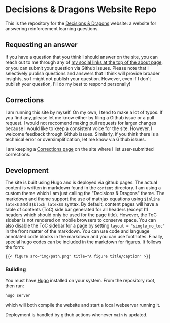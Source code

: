 # Decisions & Dragons Website Repo
This is the repository for the [Decisions & Dragons](https://www.decisionsanddragons.com/) website: a website for answering reinforcement learning questions.

## Requesting an answer
If you have a question that you think I should answer on the site, you can reach out to me through any of 
[my social links at the top of the about page](https://www.decisionsanddragons.com/about/), or you can submit your question via Github issues. 
Please note that I selectively publish questions and answers that I think will provide broader insights, so I might not publish your question. 
However, even if I don't publish your question, I'll do my best to respond personally!

## Corrections
I am running this site by myself. On my own, I tend to make a lot of typos. If you find any, please let me know either by filing a Github issue or a pull request.
I would not reccomend making pull requests for larger changes because I would like to keep a consistent voice for the site. However, I welcome feedback
through Github issues. Similarly, if you think there is a technical error or oversimplification, let me know via Github issues.

I am keeping a [Corrections page](https://www.decisionsanddragons.com/corrections/) on the site where I list user-submitted corrections.

## Development
The site is built using Hugo and is deployed via github pages. The actual content is written in markdown found in the `content` directory. I am using a custom theme
which I am just calling the "Decisions & Dragons" theme. The markdown and theme support the use of mathjax equations using `$inline latex$` and `$$block latex$$` syntax. 
By default, content pages will have a table of contents (ToC) side bar generated for all headers (except h1 headers which should only be used for the page title). However,
the ToC sidebar is not rendered on mobile browsers to conserve space. You can also disable the ToC sidebar for a page by setting `layout = "single_no_toc"` in the front 
matter of the markdown. You can use code and language annotated code blocks in the markdown and you can use footnotes. Finally,
special hugo codes can be included in the markdown for figures. It follows the form:
```
{{< figure src="img/path.png" title="A figure title/caption" >}}
```

### Building
You must have [Hugo](https://gohugo.io/) installed on your system. From the repository root, then run:
```bash
hugo server
```
which will both compile the website and start a local webserver running it.

Deployment is handled by github actions whenever `main` is updated.
